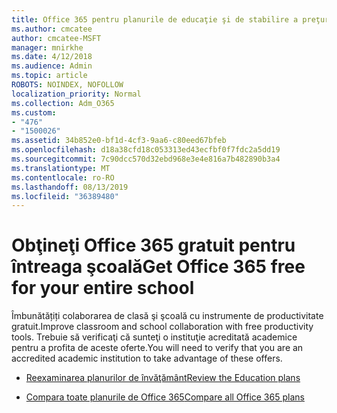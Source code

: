 ```yaml
---
title: Office 365 pentru planurile de educaţie şi de stabilire a preţurilor
ms.author: cmcatee
author: cmcatee-MSFT
manager: mnirkhe
ms.date: 4/12/2018
ms.audience: Admin
ms.topic: article
ROBOTS: NOINDEX, NOFOLLOW
localization_priority: Normal
ms.collection: Adm_O365
ms.custom:
- "476"
- "1500026"
ms.assetid: 34b852e0-bf1d-4cf3-9aa6-c80eed67bfeb
ms.openlocfilehash: d18a38cfd18c053313ed43ecfbf0f7fdc2a5dd19
ms.sourcegitcommit: 7c90dcc570d32ebd968e3e4e816a7b482890b3a4
ms.translationtype: MT
ms.contentlocale: ro-RO
ms.lasthandoff: 08/13/2019
ms.locfileid: "36389480"
---
```

# <a name="get-office-365-free-for-your-entire-school"></a><span data-ttu-id="878ea-102">Obţineţi Office 365 gratuit pentru întreaga şcoală</span><span class="sxs-lookup"><span data-stu-id="878ea-102">Get Office 365 free for your entire school</span></span>

<span data-ttu-id="878ea-103">Îmbunătățiți colaborarea de clasă şi şcoală cu instrumente de productivitate gratuit.</span><span class="sxs-lookup"><span data-stu-id="878ea-103">Improve classroom and school collaboration with free productivity tools.</span></span> <span data-ttu-id="878ea-104">Trebuie să verificaţi că sunteţi o instituţie acreditată academice pentru a profita de aceste oferte.</span><span class="sxs-lookup"><span data-stu-id="878ea-104">You will need to verify that you are an accredited academic institution to take advantage of these offers.</span></span>
  
- [<span data-ttu-id="878ea-105">Reexaminarea planurilor de învăţământ</span><span class="sxs-lookup"><span data-stu-id="878ea-105">Review the Education plans</span></span>](https://products.office.com/academic/compare-office-365-education-plans)

- [<span data-ttu-id="878ea-106">Compara toate planurile de Office 365</span><span class="sxs-lookup"><span data-stu-id="878ea-106">Compare all Office 365 plans</span></span>](https://products.office.com/business/compare-more-office-365-for-business-plans)